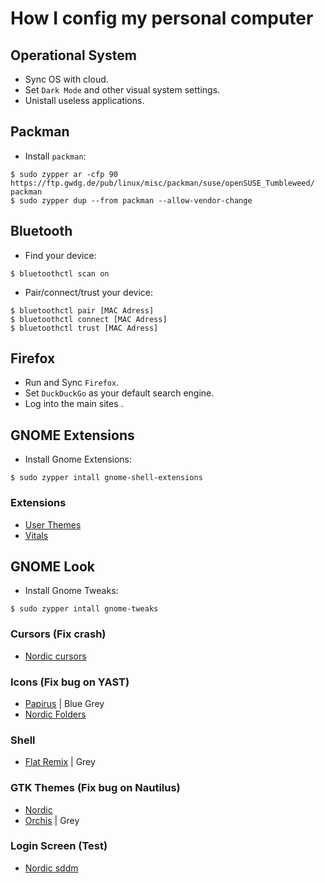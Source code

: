 # How I config my personal computer

## Operational System
- Sync OS with cloud.
- Set `Dark Mode` and other visual system settings.
- Unistall useless applications.

## Packman
- Install `packman`:

```
$ sudo zypper ar -cfp 90 https://ftp.gwdg.de/pub/linux/misc/packman/suse/openSUSE_Tumbleweed/ packman
$ sudo zypper dup --from packman --allow-vendor-change
```

## Bluetooth
- Find your device:
```
$ bluetoothctl scan on
```
- Pair/connect/trust your device:
```
$ bluetoothctl pair [MAC Adress]
$ bluetoothctl connect [MAC Adress]
$ bluetoothctl trust [MAC Adress]
```

## Firefox
- Run and Sync `Firefox`.
- Set `DuckDuckGo` as your default search engine.
- Log into the main sites .

## GNOME Extensions
- Install Gnome Extensions:
```
$ sudo zypper intall gnome-shell-extensions
```
### Extensions
- [User Themes](https://extensions.gnome.org/extension/19/user-themes/)
- [Vitals](https://extensions.gnome.org/extension/1460/vitals/)

## GNOME Look
- Install Gnome Tweaks:
```
$ sudo zypper intall gnome-tweaks
```
### Cursors (Fix crash)
- [Nordic cursors](https://www.gnome-look.org/p/1662218/)
### Icons (Fix bug on YAST)
- [Papirus](https://www.gnome-look.org/p/1166289) | Blue Grey
- [Nordic Folders](https://www.gnome-look.org/p/1733012/)
### Shell
- [Flat Remix](https://www.gnome-look.org/p/1013030) | Grey
### GTK Themes (Fix bug on Nautilus)
- [Nordic](https://www.gnome-look.org/p/1267246)
- [Orchis](https://www.gnome-look.org/p/1357889) | Grey

### Login Screen (Test)
- [Nordic sddm](https://www.gnome-look.org/p/1366843)
